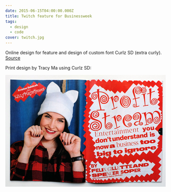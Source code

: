 ```yaml
---
date: 2015-06-15T04:00:00.000Z
title: Twitch feature for Businessweek
tags:
  - design
  - code
cover: twitch.jpg
---
```

Online design for feature and design of custom font Curlz SD (extra curly). [Source](https://www.bloomberg.com/features/2015-the-big-business-of-twitch/)

Print design by Tracy Ma using Curlz SD:

![in print](dscf0696.jpg "in print")